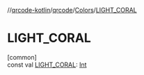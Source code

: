 //[qrcode-kotlin](../../../index.md)/[qrcode](../index.md)/[Colors](index.md)/[LIGHT_CORAL](-l-i-g-h-t_-c-o-r-a-l.md)

# LIGHT_CORAL

[common]\
const val [LIGHT_CORAL](-l-i-g-h-t_-c-o-r-a-l.md): [Int](https://kotlinlang.org/api/latest/jvm/stdlib/kotlin/-int/index.html)
